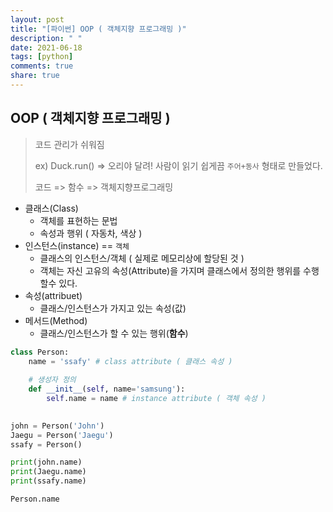 ```yaml
---
layout: post
title: "[파이썬] OOP ( 객체지향 프로그래밍 )"
description: " "
date: 2021-06-18
tags: [python]
comments: true
share: true
---
```


## OOP ( 객체지향 프로그래밍 )

> 코드 관리가 쉬워짐
>
> ex) Duck.run()  => 오리야 달려! 사람이 읽기 쉽게끔 `주어+동사` 형태로 만들었다.
>
> 코드 => 함수 => 객체지향프로그래밍



- 클래스(Class)
  - 객체를 표현하는 문법
  - 속성과 행위 ( 자동차, 색상 )
- 인스턴스(instance) == `객체` 
  - 클래스의 인스턴스/객체 ( 실제로 메모리상에 할당된 것 )
  - 객체는 자신 고유의 속성(Attribute)을 가지며 클래스에서 정의한 행위를 수행할수 있다.
- 속성(attribuet)
  - 클래스/인스턴스가 가지고 있는 속성(값)
- 메서드(Method)
  - 클래스/인스턴스가 할 수 있는 행위(**함수**)



```python
class Person:
    name = 'ssafy' # class attribute ( 클래스 속성 )
    
    # 생성자 정의
    def __init__(self, name='samsung'):
        self.name = name # instance attribute ( 객체 속성 )
        

john = Person('John')
Jaegu = Person('Jaegu')
ssafy = Person()

print(john.name)
print(Jaegu.name)
print(ssafy.name)

Person.name
```











